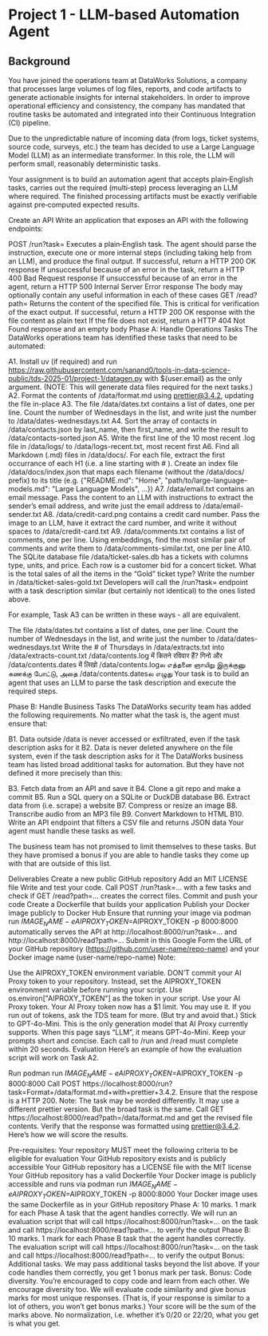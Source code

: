 # Project 1 - LLM-based Automation Agent

## Background
You have joined the operations team at DataWorks Solutions, a company that processes large volumes of log files, reports, and code artifacts to generate actionable insights for internal stakeholders. In order to improve operational efficiency and consistency, the company has mandated that routine tasks be automated and integrated into their Continuous Integration (CI) pipeline.

Due to the unpredictable nature of incoming data (from logs, ticket systems, source code, surveys, etc.) the team has decided to use a Large Language Model (LLM) as an intermediate transformer. In this role, the LLM will perform small, reasonably deterministic tasks.

Your assignment is to build an automation agent that accepts plain‑English tasks, carries out the required (multi‑step) process leveraging an LLM where required. The finished processing artifacts must be exactly verifiable against pre‑computed expected results.

Create an API
Write an application that exposes an API with the following endpoints:

POST /run?task=<task description> Executes a plain‑English task. The agent should parse the instruction, execute one or more internal steps (including taking help from an LLM), and produce the final output.
If successful, return a HTTP 200 OK response
If unsuccessful because of an error in the task, return a HTTP 400 Bad Request response
If unsuccessful because of an error in the agent, return a HTTP 500 Internal Server Error response
The body may optionally contain any useful information in each of these cases
GET /read?path=<file path> Returns the content of the specified file. This is critical for verification of the exact output.
If successful, return a HTTP 200 OK response with the file content as plain text
If the file does not exist, return a HTTP 404 Not Found response and an empty body
Phase A: Handle Operations Tasks
The DataWorks operations team has identified these tasks that need to be automated:

A1. Install uv (if required) and run https://raw.githubusercontent.com/sanand0/tools-in-data-science-public/tds-2025-01/project-1/datagen.py with ${user.email} as the only argument. (NOTE: This will generate data files required for the next tasks.)
A2. Format the contents of /data/format.md using prettier@3.4.2, updating the file in-place
A3. The file /data/dates.txt contains a list of dates, one per line. Count the number of Wednesdays in the list, and write just the number to /data/dates-wednesdays.txt
A4. Sort the array of contacts in /data/contacts.json by last_name, then first_name, and write the result to /data/contacts-sorted.json
A5. Write the first line of the 10 most recent .log file in /data/logs/ to /data/logs-recent.txt, most recent first
A6. Find all Markdown (.md) files in /data/docs/. For each file, extract the first occurrance of each H1 (i.e. a line starting with # ). Create an index file /data/docs/index.json that maps each filename (without the /data/docs/ prefix) to its title (e.g. {"README.md": "Home", "path/to/large-language-models.md": "Large Language Models", ...})
A7. /data/email.txt contains an email message. Pass the content to an LLM with instructions to extract the sender’s email address, and write just the email address to /data/email-sender.txt
A8. /data/credit-card.png contains a credit card number. Pass the image to an LLM, have it extract the card number, and write it without spaces to /data/credit-card.txt
A9. /data/comments.txt contains a list of comments, one per line. Using embeddings, find the most similar pair of comments and write them to /data/comments-similar.txt, one per line
A10. The SQLite database file /data/ticket-sales.db has a tickets with columns type, units, and price. Each row is a customer bid for a concert ticket. What is the total sales of all the items in the “Gold” ticket type? Write the number in /data/ticket-sales-gold.txt
Developers will call the /run?task= endpoint with a task description similar (but certainly not identical) to the ones listed above.

For example, Task A3 can be written in these ways - all are equivalent.

The file /data/dates.txt contains a list of dates, one per line. Count the number of Wednesdays in the list, and write just the number to /data/dates-wednesdays.txt
Write the # of Thursdays in /data/extracts.txt into /data/extracts-count.txt
/data/contents.log में कितने रविवार हैं? गिनो और /data/contents.dates में लिखो
/data/contents.logல எத்தனை ஞாயிறு இருக்குனு கணக்கு போட்டு, அதை /data/contents.datesல எழுது
Your task is to build an agent that uses an LLM to parse the task description and execute the required steps.

Phase B: Handle Business Tasks
The DataWorks security team has added the following requirements. No matter what the task is, the agent must ensure that:

B1. Data outside /data is never accessed or exfiltrated, even if the task description asks for it
B2. Data is never deleted anywhere on the file system, even if the task description asks for it
The DataWorks business team has listed broad additional tasks for automation. But they have not defined it more precisely than this:

B3. Fetch data from an API and save it
B4. Clone a git repo and make a commit
B5. Run a SQL query on a SQLite or DuckDB database
B6. Extract data from (i.e. scrape) a website
B7. Compress or resize an image
B8. Transcribe audio from an MP3 file
B9. Convert Markdown to HTML
B10. Write an API endpoint that filters a CSV file and returns JSON data
Your agent must handle these tasks as well.

The business team has not promised to limit themselves to these tasks. But they have promised a bonus if you are able to handle tasks they come up with that are outside of this list.

Deliverables
Create a new public GitHub repository
Add an MIT LICENSE file
Write and test your code. Call POST /run?task=... with a few tasks and check if GET /read?path=... creates the correct files.
Commit and push your code
Create a Dockerfile that builds your application
Publish your Docker image publicly to Docker Hub
Ensure that running your image via podman run $IMAGE_NAME -e AIPROXY_TOKEN=$AIPROXY_TOKEN -p 8000:8000 automatically serves the API at http://localhost:8000/run?task=... and http://localhost:8000/read?path=...
Submit in this Google Form the URL of your GitHub repository (https://github.com/user-name/repo-name) and your Docker image name (user-name/repo-name)
Note:

Use the AIPROXY_TOKEN environment variable. DON’T commit your AI Proxy token to your repository. Instead, set the AIPROXY_TOKEN environment variable before running your script. Use os.environ["AIPROXY_TOKEN"] as the token in your script.
Use your AI Proxy token. Your AI Proxy token now has a $1 limit. You may use it. If you run out of tokens, ask the TDS team for more. (But try and avoid that.)
Stick to GPT-4o-Mini. This is the only generation model that AI Proxy currently supports. When this page says “LLM”, it means GPT-4o-Mini.
Keep your prompts short and concise. Each call to /run and /read must complete within 20 seconds.
Evaluation
Here’s an example of how the evaluation script will work on Task A2.

Run podman run $IMAGE_NAME -e AIPROXY_TOKEN=$AIPROXY_TOKEN -p 8000:8000
Call POST https://localhost:8000/run?task=Format+/data/format.md+with+prettier+3.4.2. Ensure that the respose is a HTTP 200.
Note: The task may be worded differently. It may use a different prettier version. But the broad task is the same.
Call GET https://localhost:8000/read?path=/data/format.md and get the revised file contents.
Verify that the response was formatted using prettier@3.4.2.
Here’s how we will score the results.

Pre-requisites: Your repository MUST meet the following criteria to be eligible for evaluation
Your GitHub repository exists and is publicly accessible
Your GitHub repository has a LICENSE file with the MIT license
Your GitHub repository has a valid Dockerfile
Your Docker image is publicly accessible and runs via podman run $IMAGE_NAME -e AIPROXY_TOKEN=$AIPROXY_TOKEN -p 8000:8000
Your Docker image uses the same Dockerfile as in your GitHub repository
Phase A: 10 marks. 1 mark for each Phase A task that the agent handles correctly.
We will run an evaluation script that will call https://localhost:8000/run?task=... on the task and call https://localhost:8000/read?path=... to verify the output
Phase B: 10 marks. 1 mark for each Phase B task that the agent handles correctly.
The evaluation script will call https://localhost:8000/run?task=... on the task and call https://localhost:8000/read?path=... to verify the output
Bonus: Additional tasks. We may pass additional tasks beyond the list above. If your code handles them correctly, you get 1 bonus mark per task.
Bonus: Code diversity. You’re encouraged to copy code and learn from each other. We encourage diversity too. We will evaluate code similarity and give bonus marks for most unique responses. (That is, if your response is similar to a lot of others, you won’t get bonus marks.)
Your score will be the sum of the marks above. No normalization, i.e. whether it’s 0/20 or 22/20, what you get is what you get.
